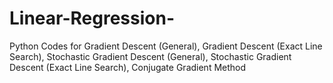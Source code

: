 # Linear-Regression-
Python Codes for Gradient Descent (General), Gradient Descent (Exact Line Search), Stochastic Gradient Descent (General), 
Stochastic Gradient Descent (Exact Line Search), Conjugate Gradient Method
